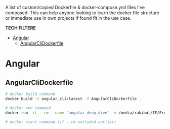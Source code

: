 A list of custom/copied Dockerfile &amp; docker-compose.yml files I've composed. This can help anyone looking to learn the docker file structure or immediate use in own projects if found fit in the use case.

__TECH FILTERE__ 

- [Angular](#angular)
  - [AngularCliDockerfile](#angularclidockerfile)

# Angular

## AngularCliDockerfile
```bash
# docker build command
docker build -t angular_cli:latest -f AngularCliDockerfile .

# docker run command
docker run -it --rm --name "angular_deep_dive" -v /media/rakibul/IF/Frontend/angular_deep_dive/:/usr/src/angular_deep_dive/ -p 4200:4200 angular_cli

# docker start command (if --rm excluded earlier)

```
